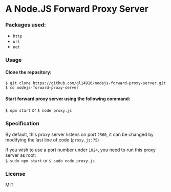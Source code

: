 # A Node.JS Forward Proxy Server

### Packages used:
* ```http```
* ```url```
* ```net```


### Usage
#### Clone the repository:  
    $ git clone https://github.com/gl14916/nodejs-forward-proxy-server.git  
    $ cd nodejs-forward-proxy-server

#### Start forward proxy server using the following command:
```$ npm start``` or ```$ node proxy.js```  

### Specification
By default, this proxy server listens on port ```2560```, it can be changed by modifying the last line of code (```proxy.js:75```)  

If you wish to use a port number under ```1024```, you need to run this proxy server as root:  
```$ sudo npm start``` or ```$ sudo node proxy.js```

### License
MIT